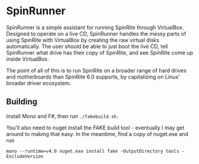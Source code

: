 SpinRunner
==========

SpinRunner is a simple assistant for running SpinRite through VirtualBox. Designed to operate on a live CD, SpinRunner handles the messy parts of using SpinRite with VirtualBox by creating the raw virtual disks automatically. The user should be able to just boot the live CD, tell SpinRunner what drive has their copy of SpinRite, and see SpinRite come up inside VirtualBox.

The point of all of this is to run SpinRite on a broader range of hard drives and motherboards than SpinRite 6.0 supports, by capitalizing on Linux' broader driver ecosystem.


Building
--------

Install Mono and F#, then run `./fakebuild.sh`.

You'll also need to nuget install the FAKE build tool - eventually I may get around to making that easy. In the meantime, find a copy of nuget.exe and run

`mono --runtime=v4.0 nuget.exe install fake -OutputDirectory tools -ExcludeVersion`
